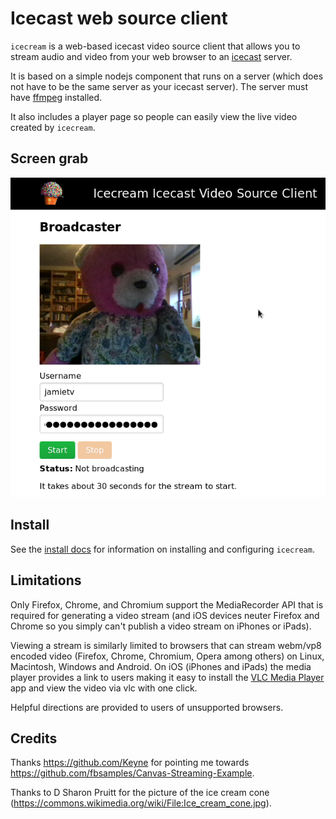 # Icecast web source client

`icecream` is a web-based icecast video source client that allows you to stream audio and video from your web browser to an [icecast](https://icecast.org/) server.

It is based on a simple nodejs component that runs on a server (which does not have to be the same server as your icecast server). The server must have [ffmpeg](https://ffmpeg.org/) installed.

It also includes a player page so people can easily view the live video created by `icecream`.

## Screen grab

![Screen grab of broadcaster](docs/screengrab.png)

## Install

See the [install docs](docs/INSTALL.md) for information on installing and configuring `icecream`.

## Limitations

Only Firefox, Chrome, and Chromium support the MediaRecorder API that is required for generating a video stream (and iOS devices neuter Firefox and Chrome so you simply can't publish a video stream on iPhones or iPads).

Viewing a stream is similarly limited to browsers that can stream webm/vp8 encoded video (Firefox, Chrome, Chromium, Opera among others) on Linux, Macintosh, Windows and Android. On iOS (iPhones and iPads) the media player provides a link to users making it easy to install the [VLC Media Player](https://www.videolan.org/vlc/) app and view the video via vlc with one click.

Helpful directions are provided to users of unsupported browsers.

## Credits 

Thanks https://github.com/Keyne for pointing me towards https://github.com/fbsamples/Canvas-Streaming-Example.

Thanks to D Sharon Pruitt for the picture of the ice cream cone (https://commons.wikimedia.org/wiki/File:Ice_cream_cone.jpg).
